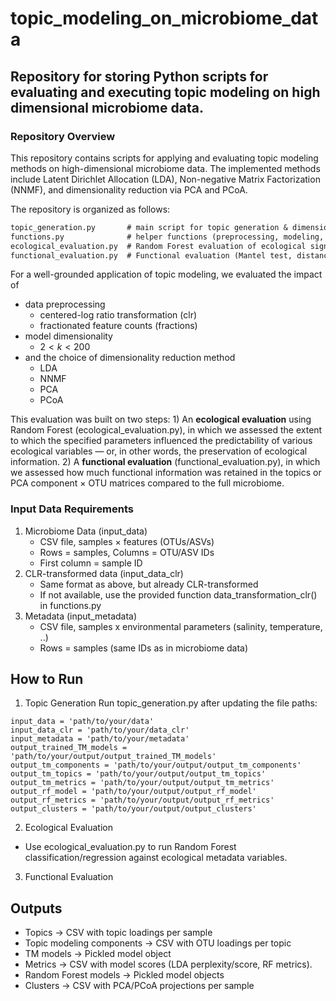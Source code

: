 # topic_modeling_on_microbiome_data
## Repository for storing Python scripts for evaluating and executing topic modeling on high dimensional microbiome data.

### Repository Overview

This repository contains scripts for applying and evaluating topic modeling methods on high-dimensional microbiome data. The implemented methods include Latent Dirichlet Allocation (LDA), Non-negative Matrix Factorization (NNMF), and dimensionality reduction via PCA and PCoA.

The repository is organized as follows:

```README.md
topic_generation.py       # main script for topic generation & dimensionality reduction
functions.py              # helper functions (preprocessing, modeling, evaluation)
ecological_evaluation.py  # Random Forest evaluation of ecological signal retention
functional_evaluation.py  # Functional evaluation (Mantel test, distance comparisons)
```
For a well-grounded application of topic modeling, we evaluated the impact of 
* data preprocessing
  * centered-log ratio transformation (clr)
  * fractionated feature counts (fractions)
* model dimensionality
  * $2 < k < 200$
* and the choice of dimensionality reduction method
  * LDA
  * NNMF
  * PCA
  * PCoA

This evaluation was built on two steps: 1) An **ecological evaluation** using Random Forest (ecological_evaluation.py), in which we assessed the extent to which the specified parameters influenced the predictability of various ecological variables — or, in other words, the preservation of ecological information. 2) A **functional evaluation** (functional_evaluation.py), in which we assessed how much functional information was retained in the topics or PCA component × OTU matrices compared to the full microbiome.

### Input Data Requirements
1. Microbiome Data (input_data)
   * CSV file, samples × features (OTUs/ASVs)
   * Rows = samples, Columns = OTU/ASV IDs
   * First column = sample ID
2. CLR-transformed data (input_data_clr)
   * Same format as above, but already CLR-transformed
   * If not available, use the provided function data_transformation_clr() in functions.py
3. Metadata (input_metadata)
   * CSV file, samples x environmental parameters (salinity, temperature, ..)
   * Rows = samples (same IDs as in microbiome data)
## How to Run
1. Topic Generation
Run topic_generation.py after updating the file paths:
```
input_data = 'path/to/your/data'
input_data_clr = 'path/to/your/data_clr'
input_metadata = 'path/to/your/metadata'
output_trained_TM_models = 'path/to/your/output/output_trained_TM_models'
output_tm_components = 'path/to/your/output/output_tm_components'
output_tm_topics = 'path/to/your/output/output_tm_topics'
output_tm_metrics = 'path/to/your/output/output_tm_metrics'
output_rf_model = 'path/to/your/output/output_rf_model'
output_rf_metrics = 'path/to/your/output/output_rf_metrics'
output_clusters = 'path/to/your/output/output_clusters'
```
2. Ecological Evaluation
* Use ecological_evaluation.py to run Random Forest classification/regression against ecological metadata variables.
3. Functional Evaluation

## Outputs 
* Topics → CSV with topic loadings per sample
* Topic modeling components → CSV with OTU loadings per topic
* TM models → Pickled model object
* Metrics → CSV with model scores (LDA perplexity/score, RF metrics).
* Random Forest models → Pickled model objects
* Clusters → CSV with PCA/PCoA projections per sample
